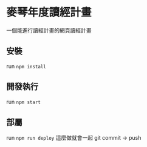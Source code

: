 # 麥琴年度讀經計畫

一個能進行讀經計畫的網頁讀經計畫

## 安裝

run `npm install`

## 開發執行

run `npm start`


## 部屬

run `npm run deploy`
這麼做就會一起 git commit -> push
